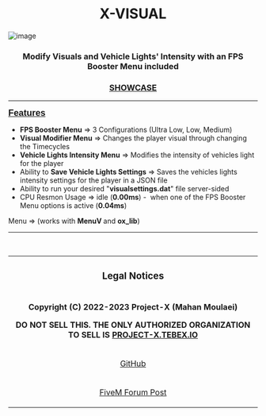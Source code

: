 <h1 align="center"><b>X-VISUAL</b></h1>

![image](https://user-images.githubusercontent.com/75180223/225782273-482d3626-1a8d-49a2-a164-3cb296607e08.png)

<h3 align="center">Modify Visuals and Vehicle Lights&#39; Intensity with an FPS Booster Menu included</h3>
<h3 align="center"><a href="https://www.youtube.com/watch?v=FzOCwg0YexU"><strong>SHOWCASE</strong></a></h3>

<hr>

<p><strong><u><span style="font-family:Arial, Helvetica, sans-serif;font-size:18px;">Features</span></u></strong></p>

<ul>
	<li><strong>FPS Booster Menu</strong> =&gt; 3 Configurations (Ultra Low, Low, Medium)</li>
	<li><strong>Visual Modifier Menu</strong> =&gt; Changes the player visual through changing the Timecycles</li>
	<li><strong>Vehicle Lights Intensity Menu</strong> =&gt; Modifies the intensity of vehicles light for the player</li>
	<li>Ability to <strong>Save Vehicle Lights Settings</strong> =&gt; Saves the vehicles lights intensity settings for the player in a JSON file</li>
	<li>Ability to run your desired &quot;<strong>visualsettings.dat</strong>&quot; file server-sided</li>
	<li>CPU Resmon Usage =&gt; idle (<strong>0.00ms</strong>) - &nbsp;when one of the FPS Booster Menu options is active (<strong>0.04ms</strong>)</li>
</ul>

<p>Menu =&gt; (works with <strong>MenuV&nbsp;</strong>and <strong>ox_lib</strong>)</p>

<hr>
<br>
<table align='center'>
<tr><td>
<h3 align='center'>Legal Notices</h3>
<tr><td>
<p align='center'><strong>Copyright (C) 2022-2023 Project-X (Mahan Moulaei)</p>
<p align='center'>DO NOT SELL THIS. THE ONLY AUTHORIZED ORGANIZATION TO SELL IS <a href="https://project-x.tebex.io/">PROJECT-X.TEBEX.IO</a></strong></p>
</td></tr>
    
  
<tr><td>
<p align="center"><a href='https://github.com/XProject/x-visual'>GitHub</a></p>
</td></tr>
<tr><td>
<p align="center"><a href=''>FiveM Forum Post</a></p>
</td></tr>
</table>

